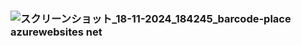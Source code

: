 ### ![スクリーンショット_18-11-2024_184245_barcode-place azurewebsites net](https://github.com/user-attachments/assets/468f2561-1c2f-4405-9feb-cdaeb5eb4934)
 ###
